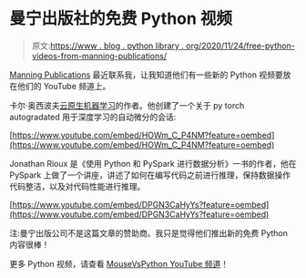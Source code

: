 # 曼宁出版社的免费 Python 视频

> 原文:[https://www . blog . python library . org/2020/11/24/free-python-videos-from-manning-publications/](https://www.blog.pythonlibrary.org/2020/11/24/free-python-videos-from-manning-publications/)

[Manning Publications](https://www.manning.com/) 最近联系我，让我知道他们有一些新的 Python 视频要放在他们的 YouTube 频道上。

卡尔·奥西波夫[云原生机器学习](https://www.manning.com/books/cloud-native-machine-learning)的作者。他创建了一个关于 py torch autogradated 用于深度学习的自动微分的会话:

[https://www.youtube.com/embed/HOWm_C_P4NM?feature=oembed](https://www.youtube.com/embed/HOWm_C_P4NM?feature=oembed)

Jonathan Rioux 是《使用 Python 和 PySpark 进行数据分析》一书的作者，他在 PySpark 上做了一个讲座，讲述了如何在编写代码之前进行推理，保持数据操作代码整洁，以及对代码性能进行推理。

[https://www.youtube.com/embed/DPGN3CaHyYs?feature=oembed](https://www.youtube.com/embed/DPGN3CaHyYs?feature=oembed)

注:曼宁出版公司不是这篇文章的赞助商。我只是觉得他们推出新的免费 Python 内容很棒！

更多 Python 视频，请查看 [MouseVsPython YouTube 频道](https://www.youtube.com/c/MouseVsPython)！